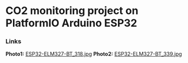 # CO2 monitoring project on PlatformIO Arduino ESP32

### Links  
**Photo1:** [ESP32-ELM327-BT_318.jpg](https://github.com/AlexVakhnin/ESP32-ELM327-BT/blob/main/ESP32-ELM327-BT_318.jpg)
**Photo2:** [ESP32-ELM327-BT_339.jpg](https://github.com/AlexVakhnin/ESP32-ELM327-BT/blob/main/ESP32-ELM327-BT_339.jpg)
